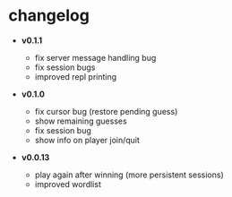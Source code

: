 # changelog

- **v0.1.1** 
  - fix server message handling bug
  - fix session bugs
  - improved repl printing

- **v0.1.0** 
  - fix cursor bug (restore pending guess)
  - show remaining guesses
  - fix session bug 
  - show info on player join/quit

- **v0.0.13** 
  - play again after winning (more persistent sessions)
  - improved wordlist

